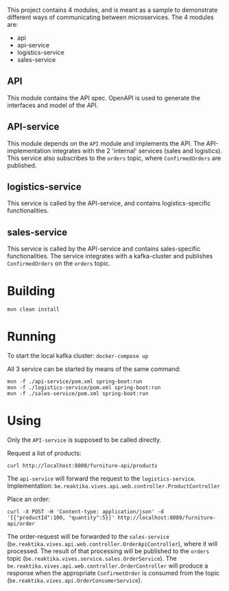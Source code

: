 This project contains 4 modules, and is meant as a sample to demonstrate different ways of communicating between microservices.
The 4 modules are:
* api
* api-service
* logistics-service
* sales-service

## API
This module contains the API spec. OpenAPI is used to generate the interfaces and model of the API.

## API-service
This module depends on the `API` module and implements the API. The API-implementation integrates with the 2 'internal' services (sales and logistics).
This service also subscribes to the `orders` topic, where `ConfirmedOrders` are published.

## logistics-service
This service is called by the API-service, and contains logistics-specific functionalities.

## sales-service
This service is called by the API-service and contains sales-specific functionalities.
The service integrates with a kafka-cluster and publishes `ConfirmedOrders` on the `orders` topic.


# Building

`mvn clean install`

# Running

To start the local kafka cluster:
`docker-compose up`

All 3 service can be started by means of the same command:
```
mvn -f ./api-service/pom.xml spring-boot:run
mvn -f ./logistics-service/pom.xml spring-boot:run
mvn -f ./sales-service/pom.xml spring-boot:run
```

# Using

Only the `API-service` is supposed to be called directly.

Request a list of products:
```
curl http://localhost:8080/furniture-api/products
```
The `api-service` will forward the request to the `logistics-service`.
Implementation: `be.reaktika.vives.api.web.controller.ProductController`

Place an order:
```
curl -X POST -H 'Content-type: application/json' -d '[{"productId":100, "quantity":5}]' http://localhost:8080/furniture-api/order
```
The order-request will be forwarded to the `sales-service` (`be.reaktika.vives.api.web.controller.OrderApiController`), where it will processed.
The result of that processing will be published to the `orders` topic (`be.reaktika.vives.service.sales.OrderService`).
The `be.reaktika.vives.api.web.controller.OrderController` will produce a response when the appropriate `ConfirmetOrder` is consumed from the topic (`be.reaktika.vives.api.OrderConsumerService`).

